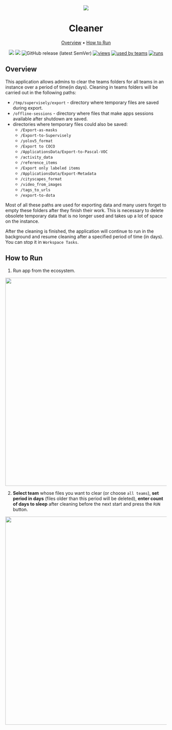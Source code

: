 <div align='center' markdown> 
<img src='https://user-images.githubusercontent.com/115161827/215558057-ca96a7e2-c243-4232-8133-8cab6b42d904.png'>

# Cleaner

<p align='center'>
  <a href='#overview'>Overview</a> •
   <a href='#How-to-Run'>How to Run</a>
</p>

[![](https://img.shields.io/badge/supervisely-ecosystem-brightgreen)](https://ecosystem.supervisely.com/apps/supervisely-ecosystem/cleaner)
[![](https://img.shields.io/badge/slack-chat-green.svg?logo=slack)](https://supervisely.com/slack)
![GitHub release (latest SemVer)](https://img.shields.io/github/v/release/supervisely-ecosystem/cleaner?include_prereleases)
[![views](https://app.supervisely.com/public/api/v3/ecosystem.counters?repo=supervisely-ecosystem/cleaner&counter=views&label=views)](https://supervisely.com)
[![used by teams](https://app.supervisely.com/public/api/v3/ecosystem.counters?repo=supervisely-ecosystem/cleaner&counter=downloads&label=used%20by%20teams)](https://supervisely.com)
[![runs](https://app.supervisely.com/public/api/v3/ecosystem.counters?repo=supervisely-ecosystem/cleaner&counter=runs&label=runs&123)](https://supervisely.com)

</div>

## Overview

This application allows admins to clear the teams folders for all teams in an instance over a period of time(in days).
Cleaning in teams folders will be carried out in the following paths:

- `/tmp/supervisely/export` - directory where temporary files are saved during export.
- `/offline-sessions` - directory where files that make apps sessions available after shutdown are saved.
- directories where temporary files could also be saved:
  - `/Export-as-masks`
  - `/Export-to-Supervisely`
  - `/yolov5_format`
  - `/Export to COCO`
  - `/ApplicationsData/Export-to-Pascal-VOC`
  - `/activity_data`
  - `/reference_items`
  - `/Export only labeled items`
  - `/ApplicationsData/Export-Metadata`
  - `/cityscapes_format`
  - `/video_from_images`
  - `/tags_to_urls`
  - `/export-to-dota`

Most of all these paths are used for exporting data and many users forget to empty these folders after they finish their work.
This is necessary to delete obsolete temporary data that is no longer used and takes up a lot of space on the instance.

After the cleaning is finished, the application will continue to run in the background and resume cleaning after a specified period of time (in days). You can stop it in `Workspace Tasks`.

## How to Run

1. Run app from the ecosystem.

<div align="center" markdown>
<img src="https://user-images.githubusercontent.com/79905215/217010352-0c1ea4a5-611d-4002-ac74-e92360fbcd68.png" width="650"/>
</div>

2. **Select team** whose files you want to clear (or choose `all teams`), **set period in days** (files older than this period will be deleted), **enter count of days to sleep** after cleaning before the next start and press the `RUN` button.

<div align="center" markdown>
<img src="https://user-images.githubusercontent.com/79905215/217009473-cd4ba9ec-bbd4-4971-94da-e9bf3582c2ba.png" width="650"/>
</div>
